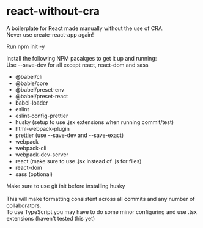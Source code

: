 # react-without-cra

A boilerplate for React made manually without the use of CRA.<br>
Never use create-react-app again!

Run npm init -y

Install the following NPM pacakges to get it up and running:<br>
Use --save-dev for all except react, react-dom and sass
- @babel/cli
- @bable/core
- @babel/preset-env
- @babel/preset-react
- babel-loader
- eslint
- eslint-config-prettier
- husky (setup to use .jsx extensions when running commit/test)
- html-webpack-plugin
- prettier (use --save-dev and --save-exact)
- webpack 
- webpack-cli 
- webpack-dev-server
- react (make sure to use .jsx instead of .js for files)
- react-dom 
- sass (optional)

Make sure to use git init before installing husky<br>
<br>
This will make formatting consistent across all commits and any number of collaborators.<br>
To use TypeScript you may have to do some minor configuring and use .tsx extensions (haven't tested this yet)
